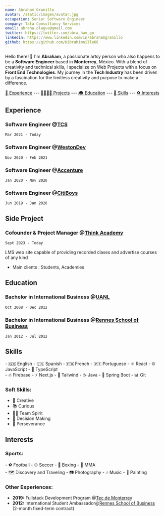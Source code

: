 ```yaml
---
name: Abraham Granillo
avatar: /static/images/avatar.jpg
occupation: Senior Software Engineer
company: Tata Consultancy Services
email: abraha.olague@gmail.com
twitter: https://twitter.com/abra_ham_go
linkedin: https://www.linkedin.com/in/abrahamgranillo
github: https://github.com/Hibrahimnillo66
---
```


Hello there! 👋 I'm **Abraham**, a passionate artsy person who also happens to be a **Software Engineer** based in **Monterrey**, México. With a blend of creativity and technical skills, I specialize on Web Projects with a focus on **Front End Technologies**. My journey in the **Tech Industry** has been driven by a fascination for the limitless creativity and purpose to make a difference.

 [🌟 Experience](#experience) --- [🚧🧑🏻‍💻 Projects](#side-project) --- [🎓 Education](#education) --- [🎯 Skills](#skills) --- [⚽ Interests](#interests)


## Experience

### Software Engineer @**[TCS](https://tcs.com)**

`Mar 2021 - Today`


### Software Engineer @[WestonDev](https://westondev.com/)

`Nov 2020 - Feb 2021`


### Software Engineer @[Accenture](https://accenture.com)

`Jan 2020 - Nov 2020`


### Software Engineer @[CitiBoys](https://google.com)

`Jun 2019 - Jan 2020`

## Side Project

### Cofounder & Project Manager @[Think Academy](https://courses-project-sepia.vercel.app/)

`Sept 2023 - Today`

LMS web site capable of providing recorded clases and advertise courses of any kind

- Main clients : Students, Academies

## Education

### Bachelor in International Business @[UANL](https://www.uanl.mx/)

`Oct 2008 - Dec 2012`

### Bachelor in International Business @[Rennes School of Business](https://www.rennes-sb.com/)

`Jan 2012 - Jul 2012`


## Skills

<div class="flex flex-col md:flex-row">
  <div class="md:w-1/2">
    - 🇬🇧 English
    - 🇪🇸 Spanish
    - 🇫🇷 French
    - 🇵🇹 Portuguese
    - ⚛️ React
    - 🌐 JavaScript
    - 💼 TypeScript
  </div>
  <div class="md:w-1/2">
    - 🔥 Firebase
    - ⚡ Next.js
    - 🎨 Tailwind
    - ☕ Java
    - 🚀 Spring Boot
    - 📊 Git
  </div>
</div>

### Soft Skills:

- 🎨 Creative
- 📚 Curious
- 🤝🏼 Team Spirit
- 🤔 Decision Making
- 🚴 Perseverance


## Interests

### Sports:

<div class="flex flex-col md:flex-row">
  <div class="md:w-1/2">
    - ⚽ Football
    - ⚾ Soccer
    - 🥊 Boxing
    - 👊 MMA
  </div>
  <div class="md:w-1/2">
    - 🗺️ Discovery and Traveling
    - 📷 Photography
    - 🎶 Music
    - 🎨 Painting
  </div>
</div>



### Other Experiences:

- **2019:** Fullstack Development Program @[Tec de Monterrey](https://tec.mx/es)
- **2012:** International Student Ambassador@[Rennes School of Business](https://www.rennes-sb.com/) (2-month fixed-term contract)
